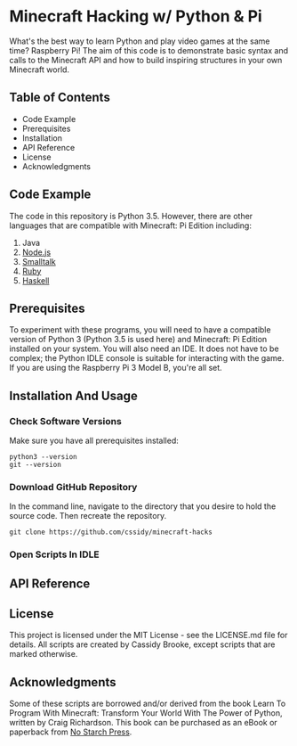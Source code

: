# Minecraft Hacking w/ Python & Pi

What's the best way to learn Python and play video games at the same time? Raspberry Pi! The aim of this code is to demonstrate basic syntax and calls to the Minecraft API and how to build inspiring structures in your own Minecraft world.

## Table of Contents

* Code Example
* Prerequisites
* Installation
* API Reference
* License
* Acknowledgments

## Code Example

The code in this repository is Python 3.5. However, there are other languages that are compatible with Minecraft: Pi Edition including:

1. Java
2. [Node.js](https://npmjs.org/package/minecraft-pi)
3. [Smalltalk](http://croquetweak.blogspot.ca/2013/02/smalltalk-bindings-for-minecraft-pi.html)
4. [Ruby](https://github.com/nhajratw/minecraft_api)
5. [Haskell](https://github.com/DougBurke/hmcpi)

## Prerequisites

To experiment with these programs, you will need to have a compatible version of Python 3 (Python 3.5 is used here) and Minecraft: Pi Edition installed on your system. You will also need an IDE. It does not have to be complex; the Python IDLE console is suitable for interacting with the game. If you are using the Raspberry Pi 3 Model B, you're all set.

## Installation And Usage

### Check Software Versions

Make sure you have all prerequisites installed:

 ``` 
 python3 --version
 git --version
 ```
 

### Download GitHub Repository

In the command line, navigate to the directory that you desire to hold the source code. Then recreate the repository.

```
git clone https://github.com/cssidy/minecraft-hacks
```

### Open Scripts In IDLE

## API Reference

## License

This project is licensed under the MIT License - see the LICENSE.md file for details. All scripts are created by Cassidy Brooke, except scripts that are marked otherwise.

## Acknowledgments

Some of these scripts are borrowed and/or derived from the book Learn To Program With Minecraft: Transform Your World With The Power of Python, written by Craig Richardson. This book can be purchased as an eBook or paperback from [No Starch Press](https://www.nostarch.com/programwithminecraft).
